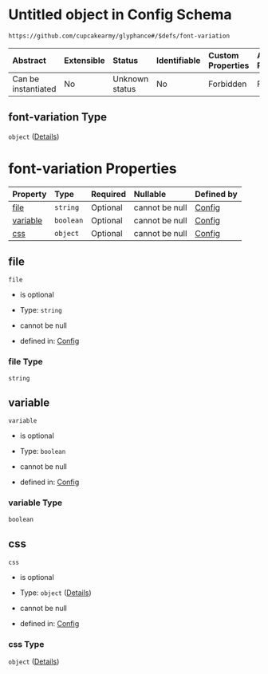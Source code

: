 # Untitled object in Config Schema

```txt
https://github.com/cupcakearmy/glyphance#/$defs/font-variation
```



| Abstract            | Extensible | Status         | Identifiable | Custom Properties | Additional Properties | Access Restrictions | Defined In                                                                        |
| :------------------ | :--------- | :------------- | :----------- | :---------------- | :-------------------- | :------------------ | :-------------------------------------------------------------------------------- |
| Can be instantiated | No         | Unknown status | No           | Forbidden         | Forbidden             | none                | [glyphance.schema.json\*](../../out/glyphance.schema.json "open original schema") |

## font-variation Type

`object` ([Details](glyphance-defs-font-variation.md))

# font-variation Properties

| Property              | Type      | Required | Nullable       | Defined by                                                                                                                                          |
| :-------------------- | :-------- | :------- | :------------- | :-------------------------------------------------------------------------------------------------------------------------------------------------- |
| [file](#file)         | `string`  | Optional | cannot be null | [Config](glyphance-defs-font-variation-properties-file.md "https://github.com/cupcakearmy/glyphance#/$defs/font-variation/properties/file")         |
| [variable](#variable) | `boolean` | Optional | cannot be null | [Config](glyphance-defs-font-variation-properties-variable.md "https://github.com/cupcakearmy/glyphance#/$defs/font-variation/properties/variable") |
| [css](#css)           | `object`  | Optional | cannot be null | [Config](glyphance-defs-css.md "https://github.com/cupcakearmy/glyphance#/$defs/font-variation/properties/css")                                     |

## file



`file`

* is optional

* Type: `string`

* cannot be null

* defined in: [Config](glyphance-defs-font-variation-properties-file.md "https://github.com/cupcakearmy/glyphance#/$defs/font-variation/properties/file")

### file Type

`string`

## variable



`variable`

* is optional

* Type: `boolean`

* cannot be null

* defined in: [Config](glyphance-defs-font-variation-properties-variable.md "https://github.com/cupcakearmy/glyphance#/$defs/font-variation/properties/variable")

### variable Type

`boolean`

## css



`css`

* is optional

* Type: `object` ([Details](glyphance-defs-css.md))

* cannot be null

* defined in: [Config](glyphance-defs-css.md "https://github.com/cupcakearmy/glyphance#/$defs/font-variation/properties/css")

### css Type

`object` ([Details](glyphance-defs-css.md))
